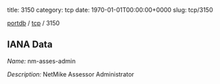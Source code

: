 title: 3150
category: tcp
date: 1970-01-01T00:00:00+0000
slug: tcp/3150

[portdb](/) / [tcp](/category/tcp.html) / 3150


## IANA Data

_Name:_ nm-asses-admin

_Description:_ NetMike Assessor Administrator

